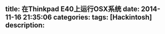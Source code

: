 title: 在Thinkpad E40上运行OSX系统
date: 2014-11-16 21:35:06
categories:
tags: [Hackintosh]
description:
---

